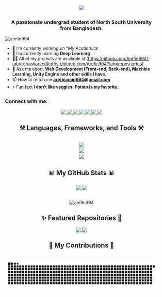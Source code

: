  <h1 align="center">
    <img src="https://readme-typing-svg.herokuapp.com/?font=Righteous&size=35&center=true&vCenter=true&width=500&height=70&duration=2000&pause=5000&lines=Hi+There!+👋+I'm+Arefin+Amin!;" />
</h1>

<h3 align="center">A passionate undergrad student of North South University from Bangladesh.</h3>

<p align="left"> <img src="https://komarev.com/ghpvc/?username=arefin994&label=Profile%20views&color=0e75b6&style=flat" alt="arefin994" /> </p>

- 🔭 I’m currently working on **My Academics*
- 🌱 I’m currently learning **Deep Learning**
- 👨‍💻 All of my projects are available at [https://github.com/Arefin994?tab=repositories](https://github.com/Arefin994?tab=repositories)
- 💬 Ask me about **Web Development (Front-end, Back-end), Machine Learning, Unity Engine and other skills I have.**
- 📫 How to reach me **arefinamin994@gmail.com**
- ⚡ Fun fact **I don't like veggies. Potato is my favorite.**

<h3 align="left">Connect with me:</h3>
<div align="center">
  <a href="mailto:arefinamin994@gmail.com">
    <img src="https://img.shields.io/badge/Gmail-333333?style=for-the-badge&logo=gmail&logoColor=red" />
  </a>
  <a href="https://linkedin.com/in/arefinamin994" target="_blank">
    <img src="https://img.shields.io/badge/LinkedIn-0077B5?style=for-the-badge&logo=linkedin&logoColor=white" />
  </a>
  <a href="https://kaggle.com/arefin994" target="_blank">
    <img src="https://img.shields.io/badge/Kaggle-20BEFF?style=for-the-badge&logo=kaggle&logoColor=white" />
  </a>
  <a href="https://github.com/Arefin994?tab=repositories" target="_blank">
    <img src="https://img.shields.io/badge/GitHub-000000?style=for-the-badge&logo=github&logoColor=white" />
  </a>
  <a href="https://www.codechef.com/users/arefin994" target="_blank">
    <img src="https://img.shields.io/badge/CodeChef-5B4638?style=for-the-badge&logo=codechef&logoColor=white" />
  </a>
  <a href="https://www.hackerrank.com/arefinamin994" target="_blank">
    <img src="https://img.shields.io/badge/HackerRank-2EC866?style=for-the-badge&logo=hackerrank&logoColor=white" />
  </a>
  <a href="https://codeforces.com/profile/arefinamin" target="_blank">
    <img src="https://img.shields.io/badge/Codeforces-00A6D6?style=for-the-badge&logo=codeforces&logoColor=white" />
  </a>
</div>


<h2 align="center">⚒️ Languages, Frameworks, and Tools ⚒️</h2>
<br/>
<div align="center">
    <img src="https://skillicons.dev/icons?i=html,css,bootstrap,tailwind,javascript,typescript,react,vue,nextjs" /><br>
    <img src="https://skillicons.dev/icons?i=nodejs,express,mongodb,mysql,firebase,java" /><br>
    <img src="https://skillicons.dev/icons?i=c,cpp,cs,python,scikitlearn,tensorflow,unity,godot,photoshop,figma" />
</div>



<!--
### Languages and Tools

<div align="center">

#### Languages:
| HTML | CSS | JavaScript | Java | Python | C | C++ | C# |
|------|-----|------------|------|--------|---|----|----|
| <img src="https://skillicons.dev/icons?i=html" title="HTML" alt="HTML" width="55" height="55" align="center"/> | <img src="https://skillicons.dev/icons?i=css" title="CSS" alt="CSS" width="55" height="55" align="center"/> | <img src="https://skillicons.dev/icons?i=javascript" title="JavaScript" alt="JavaScript" width="55" height="55" align="center"/> | <img src="https://skillicons.dev/icons?i=java" title="Java" alt="Java" width="55" height="55" align="center"/> | <img src="https://skillicons.dev/icons?i=python" title="Python" alt="Python" width="55" height="55" align="center"/> | <img src="https://skillicons.dev/icons?i=c" title="C" alt="C" width="55" height="55" align="center"/> | <img src="https://skillicons.dev/icons?i=cpp" title="C++" alt="C++" width="55" height="55" align="center"/> | <img src="https://skillicons.dev/icons?i=cs" title="C#" alt="C#" width="55" height="55" align="center"/> |

#### Frameworks and Libraries:
| React | Vue | Express | Next.js | Node.js | MongoDB | pandas | numpy | scikit-learn |
|-------|-----|---------|---------|---------|---------|--------|-------|--------------|
| <img src="https://skillicons.dev/icons?i=react" title="React" alt="React" width="55" height="55" align="center"/> | <img src="https://skillicons.dev/icons?i=vue" title="Vue" alt="Vue" width="55" height="55" align="center"/> | <img src="https://skillicons.dev/icons?i=express" title="Express" alt="Express" width="55" height="55" align="center"/> | <img src="https://skillicons.dev/icons?i=nextjs" title="Next.js" alt="Next.js" width="55" height="55" align="center"/> | <img src="https://skillicons.dev/icons?i=nodejs" title="Node.js" alt="Node.js" width="55" height="55" align="center"/> | <img src="https://skillicons.dev/icons?i=mongodb" title="MongoDB" alt="MongoDB" width="55" height="55" align="center"/> | <img src="https://upload.wikimedia.org/wikipedia/commons/e/ed/Pandas_logo.svg" title="pandas" alt="pandas" width="55" height="55" align="center"/> | <img src="https://upload.wikimedia.org/wikipedia/commons/3/31/NumPy_logo_2020.svg" title="numpy" alt="numpy" width="55" height="55" align="center"/> | <img src="https://skillicons.dev/icons?i=sklearn" title="scikit-learn" alt="scikit-learn" width="55" height="55" align="center"/> |

#### Tools:
| MySQL | Firebase | Unity | Photoshop | Figma |
|-------|----------|-------|-----------|-------|
| <img src="https://skillicons.dev/icons?i=mysql" title="MySQL" alt="MySQL" width="55" height="55" align="center"/> | <img src="https://skillicons.dev/icons?i=firebase" title="Firebase" alt="Firebase" width="55" height="55" align="center"/> | <img src="https://skillicons.dev/icons?i=unity" title="Unity" alt="Unity" width="55" height="55" align="center"/> | <img src="https://skillicons.dev/icons?i=photoshop" title="Photoshop" alt="Photoshop" width="55" height="55" align="center"/> | <img src="https://skillicons.dev/icons?i=figma" title="Figma" alt="Figma" width="55" height="55" align="center"/> |

</div>
-->

<div align="center">
  <h2>📊 My GitHub Stats 📊</h2>
  
  <a href="https://github.com/Arefin994/github-readme-stats">
    <img height=200 align="center" src="https://github-readme-stats.vercel.app/api?username=Arefin994" />
  </a>
  
  <a href="https://github.com/Arefin994/convoychat">
    <img height=200 align="center" src="https://github-readme-stats.vercel.app/api/top-langs?username=Arefin994&layout=compact&langs_count=8&card_width=320" />
  </a>
  </br>  </br>
  <p>
    <img align="center" src="https://github-readme-streak-stats.herokuapp.com/?user=arefin994&" alt="arefin994" />
  </p>
</div>



<!-- test -->

<!-- test -->

<h2 align="center">✨ Featured Repositories 🚀</h2>
<div align="center">
  <a href="https://github.com/Arefin994/ML-With-Arefin">
    <img align="center" src="https://github-readme-stats.vercel.app/api/pin/?username=Arefin994&repo=ML-With-Arefin" />
  </a>
  <a href="https://github.com/Arefin994/recipe-here-web">
    <img align="center" src="https://github-readme-stats.vercel.app/api/pin/?username=Arefin994&repo=recipe-here-web" />
  </a>
</div>


<div align="center">
  <h2>🐍 My Contributions 🐍</h2>
  <br>
  <img alt="snake eating my contributions" src="https://raw.githubusercontent.com/Arefin994/Arefin994/output/github-contribution-grid-snake-dark.svg" />
  <br/>
</div>
